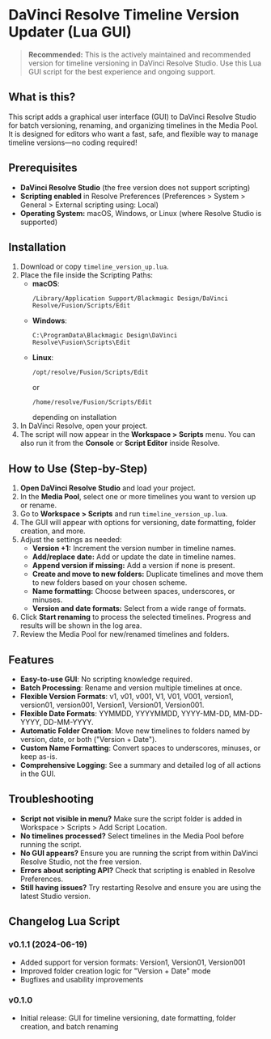 # DaVinci Resolve Timeline Version Updater (Lua GUI)

> **Recommended:** This is the actively maintained and recommended version for timeline versioning in DaVinci Resolve Studio. Use this Lua GUI script for the best experience and ongoing support.

## What is this?
This script adds a graphical user interface (GUI) to DaVinci Resolve Studio for batch versioning, renaming, and organizing timelines in the Media Pool. It is designed for editors who want a fast, safe, and flexible way to manage timeline versions—no coding required!

## Prerequisites
- **DaVinci Resolve Studio** (the free version does not support scripting)
- **Scripting enabled** in Resolve Preferences (Preferences > System > General > External scripting using: Local)
- **Operating System:** macOS, Windows, or Linux (where Resolve Studio is supported)

## Installation
1. Download or copy `timeline_version_up.lua`.
2. Place the file inside the Scripting Paths:
   - **macOS**:
     ```
     /Library/Application Support/Blackmagic Design/DaVinci Resolve/Fusion/Scripts/Edit
     ```
   - **Windows**:
     ```
     C:\ProgramData\Blackmagic Design\DaVinci Resolve\Fusion\Scripts\Edit
     ```
   - **Linux**:
     ```
     /opt/resolve/Fusion/Scripts/Edit
     ```
     or
     ```
     /home/resolve/Fusion/Scripts/Edit
     ```
     depending on installation
3. In DaVinci Resolve, open your project.
4. The script will now appear in the **Workspace > Scripts** menu. You can also run it from the **Console** or **Script Editor** inside Resolve.

## How to Use (Step-by-Step)
1. **Open DaVinci Resolve Studio** and load your project.
2. In the **Media Pool**, select one or more timelines you want to version up or rename.
3. Go to **Workspace > Scripts** and run `timeline_version_up.lua`.
4. The GUI will appear with options for versioning, date formatting, folder creation, and more.
5. Adjust the settings as needed:
   - **Version +1:** Increment the version number in timeline names.
   - **Add/replace date:** Add or update the date in timeline names.
   - **Append version if missing:** Add a version if none is present.
   - **Create and move to new folders:** Duplicate timelines and move them to new folders based on your chosen scheme.
   - **Name formatting:** Choose between spaces, underscores, or minuses.
   - **Version and date formats:** Select from a wide range of formats.
6. Click **Start renaming** to process the selected timelines. Progress and results will be shown in the log area.
7. Review the Media Pool for new/renamed timelines and folders.

## Features
- **Easy-to-use GUI**: No scripting knowledge required.
- **Batch Processing**: Rename and version multiple timelines at once.
- **Flexible Version Formats**: v1, v01, v001, V1, V01, V001, version1, version01, version001, Version1, Version01, Version001.
- **Flexible Date Formats**: YYMMDD, YYYYMMDD, YYYY-MM-DD, MM-DD-YYYY, DD-MM-YYYY.
- **Automatic Folder Creation**: Move new timelines to folders named by version, date, or both ("Version + Date").
- **Custom Name Formatting**: Convert spaces to underscores, minuses, or keep as-is.
- **Comprehensive Logging**: See a summary and detailed log of all actions in the GUI.

## Troubleshooting
- **Script not visible in menu?** Make sure the script folder is added in Workspace > Scripts > Add Script Location.
- **No timelines processed?** Select timelines in the Media Pool before running the script.
- **No GUI appears?** Ensure you are running the script from within DaVinci Resolve Studio, not the free version.
- **Errors about scripting API?** Check that scripting is enabled in Resolve Preferences.
- **Still having issues?** Try restarting Resolve and ensure you are using the latest Studio version.

## Changelog Lua Script
### v0.1.1 (2024-06-19)
- Added support for version formats: Version1, Version01, Version001
- Improved folder creation logic for "Version + Date" mode
- Bugfixes and usability improvements

### v0.1.0
- Initial release: GUI for timeline versioning, date formatting, folder creation, and batch renaming 
